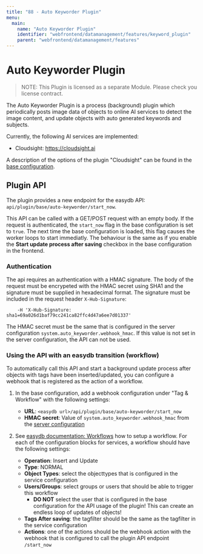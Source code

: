 ```yaml
---
title: "88 - Auto Keyworder Plugin"
menu:
  main:
    name: "Auto Keyworder Plugin"
    identifier: "webfrontend/datamanagement/features/keyword_plugin"
    parent: "webfrontend/datamanagement/features"
---
```


# Auto Keyworder Plugin

> NOTE: This Plugin is licensed as a separate Module. Please check you license contract.

The Auto Keyworder Plugin is a process (background) plugin which periodically posts image data of objects to online AI services to detect the image content, and update objects with auto generated keywords and subjects.

Currently, the following AI services are implemented:

* Cloudsight: https://cloudsight.ai

A description of the options of the plugin "Cloudsight" can be found in the [base configuration](../../../administration/base-config/auto_keyworder/).



## Plugin API

The plugin provides a new endpoint for the easydb API: `api/plugin/base/auto-keyworder/start_now`.

This API can be called with a GET/POST request with an empty body. If the request is authenticated, the `start_now` flag in the base configuration is set to `true`. The next time the base configuration is loaded, this flag causes the worker loops to start immediatly. The behaviour is the same as if you enable the **Start update process after saving** checkbox in the base configuration in the frontend.

### Authentication

The api requires an authentication with a HMAC signature. The body of the request must be encrypeted with the HMAC secret using SHA1 and the signature must be supplied in hexadecimal format. The signature must be included in the request header `X-Hub-Signature`:

```
    -H 'X-Hub-Signature: sha1=69a026d1baf79cc241ca82ffc4d47a6ee7d01337'
```

The HMAC secret must be the same that is configured in the server configuration `system.auto_keyworder.webhook_hmac`. If this value is not set in the server configuration, the API can not be used.

### Using the API with an easydb transition (workflow)

To automatically call this API and start a background update process after objects with tags have been inserted/updated, you can configure a webhook that is registered as the action of a workflow.

1. In the base configuration, add a webhook configuration under "Tag & Workflow" with the following settings:
    * **URL**: `<easydb url>/api/plugin/base/auto-keyworder/start_now`
    * **HMAC secret**: Value of `system.auto_keyworder.webhook_hmac` from the [server configuration](/en/sysadmin/configuration/easydb-server.yml/plugins/auto-keyworder/)

2. See [easydb documentation: Workflows](/en/webfrontend/rightsmanagement/tags/#a-nameworkflows-a-workflows) how to setup a workflow. For each of the configuration blocks for services, a workflow should have the following settings:
    * **Operation**: Insert and Update
    * **Type**: NORMAL
    * **Object Types**: select the objecttypes that is configured in the service configuration
    * **Users/Groups**: select groups or users that should be able to trigger this workflow
        * **DO NOT** select the user that is configured in the base configuration for the API usage of the plugin! This can create an endless loop of updates of objects!
    * **Tags After saving**: the tagfilter should be the same as the tagfilter in the service configuration
    * **Actions**: one of the actions should be the webhook action with the webhook that is configured to call the plugin API endpoint `/start_now`
